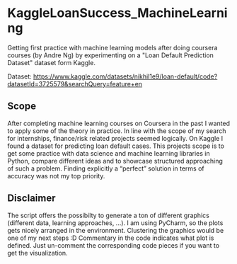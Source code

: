 # KaggleLoanSuccess_MachineLearning
Getting first practice with machine learning models after doing coursera courses (by Andre Ng) by experimenting on a "Loan Default Prediction Dataset" dataset form Kaggle. 

Dataset: https://www.kaggle.com/datasets/nikhil1e9/loan-default/code?datasetId=3725579&searchQuery=feature+en

## Scope
After completing machine learning courses on Coursera in the past I wanted to apply some of the theory in practice. In line with the scope of my search for internships, finance/risk related projects seemed logically. On Kaggle I found a dataset for predicting loan default cases. This projects scope is to get some practice with data science and machine learning libraries in Python, compare different ideas and to showcase structured approaching of such a problem. Finding explicitly a “perfect” solution in terms of accuracy was not my top priority.


## Disclaimer
The script offers the possibilty to generate a ton of different graphics (different data, learning approaches, ...). I am using PyCharm, so the plots gets nicely arranged in the environment. Clustering the graphics would be one of my next steps :D
Commentary in the code indicates what plot is defined. Just un-comment the corresponding code pieces if you want to get the visualization. 
